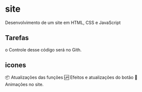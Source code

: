 # site
Desenvolvimento de um site em HTML, CSS e JavaScript

## Tarefas
o Controle desse código será no Gith.

## icones
:package: Atualizações das funções
:up: Efeitos e atualizações do botão
:ghost: Animações no site.